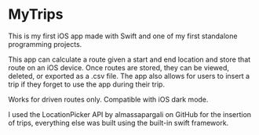 # MyTrips

This is my first iOS app made with Swift and one of my first standalone programming projects.

This app can calculate a route given a start and end location and store that route on an iOS device. Once routes are stored, they can be viewed, deleted, or exported as a .csv file. The app also allows for users to insert a trip if they forget to use the app during their trip.

Works for driven routes only. Compatible with iOS dark mode. 

I used the LocationPicker API by almassapargali on GitHub for the insertion of trips, everything else was built using the built-in swift framework.
